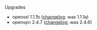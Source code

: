 Upgrades

 * openssl 1.1.1b ([changelog](https://www.openssl.org/news/changelog.html); was 1.1.1a)
 * openvpn 2.4.7 ([changelog](https://github.com/OpenVPN/openvpn/blob/release/2.4/Changes.rst#version-247); was 2.4.6)
 
